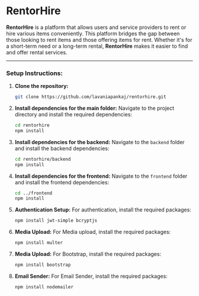 # RentorHire

**RentorHire** is a platform that allows users and service providers to rent or hire various items conveniently. This platform bridges the gap between those looking to rent items and those offering items for rent. Whether it's for a short-term need or a long-term rental, **RentorHire** makes it easier to find and offer rental services.

---

### Setup Instructions:

1. **Clone the repository:**

   ```bash
   git clone https://github.com/lavaniapankaj/rentorhire.git
   ```

2. **Install dependencies for the main folder:**
   Navigate to the project directory and install the required dependencies:

   ```bash
   cd rentorhire
   npm install
   ```

3. **Install dependencies for the backend:**
   Navigate to the `backend` folder and install the backend dependencies:

   ```bash
   cd rentorhire/backend
   npm install
   ```

4. **Install dependencies for the frontend:**
   Navigate to the `frontend` folder and install the frontend dependencies:

   ```bash
   cd ../frontend
   npm install
   ```

5. **Authentication Setup:**
   For authentication, install the required packages:

   ```bash
   npm install jwt-simple bcryptjs
   ```

6. **Media Upload:**
   For Media upload, install the required packages:

   ```bash
   npm install multer
   ```

7. **Media Upload:**
   For Bootstrap, install the required packages:

   ```bash
   npm install bootstrap
   ```

7. **Email Sender:**
   For Email Sender, install the required packages:

   ```bash
   npm install nodemailer
   ```
